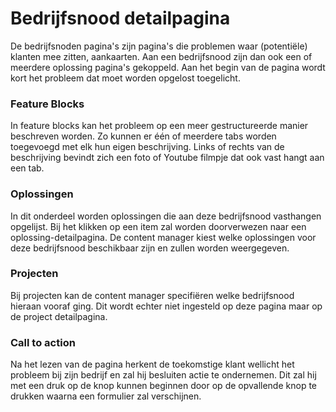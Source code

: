 # Bedrijfsnood detailpagina

De bedrijfsnoden pagina's zijn pagina's die problemen waar \(potentiële\) klanten mee zitten, aankaarten. Aan een bedrijfsnood zijn dan ook een of meerdere oplossing pagina's gekoppeld. Aan het begin van de pagina wordt kort het probleem dat moet worden opgelost toegelicht.

### Feature Blocks

In feature blocks kan het probleem op een meer gestructureerde manier beschreven worden. Zo kunnen er één of meerdere tabs worden toegevoegd met elk hun eigen beschrijving. Links of rechts van de beschrijving bevindt zich een foto of Youtube filmpje dat ook vast hangt aan een tab.

### Oplossingen

In dit onderdeel worden oplossingen die aan deze bedrijfsnood vasthangen opgelijst. Bij het klikken op een item zal worden doorverwezen naar een oplossing-detailpagina. De content manager kiest welke oplossingen voor deze bedrijfsnood beschikbaar zijn en zullen worden weergegeven.

### Projecten

Bij projecten kan de content manager specifiëren welke bedrijfsnood hieraan vooraf ging. Dit wordt echter niet ingesteld op deze pagina maar op de project detailpagina.

### Call to action

Na het lezen van de pagina herkent de toekomstige klant wellicht het probleem bij zijn bedrijf en zal hij besluiten actie te ondernemen. Dit zal hij met een druk op de knop kunnen beginnen door op de opvallende knop te drukken waarna een formulier zal verschijnen.

